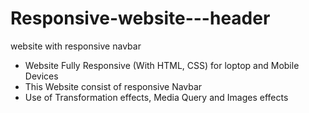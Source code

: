 # Responsive-website---header
website with responsive navbar
- Website Fully Responsive (With HTML, CSS) for loptop and Mobile Devices
- This Website consist of responsive Navbar
- Use of Transformation effects, Media Query and Images effects
